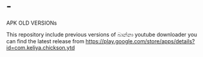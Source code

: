 # -
APK OLD VERSIONs

This repository include previous versions of බාන්නා youtube downloader you can find the latest release from 
https://play.google.com/store/apps/details?id=com.keliya.chickson.ytd
